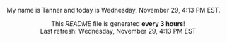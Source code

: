 My name is Tanner and today is Wednesday, November 29, 4:13 PM EST.

<p align="center">This <i>README</i> file is generated <b>every 3 hours</b>!</br>Last refresh: Wednesday, November 29, 4:13 PM EST<br /></p>
